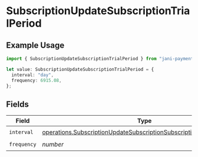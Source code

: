# SubscriptionUpdateSubscriptionTrialPeriod

## Example Usage

```typescript
import { SubscriptionUpdateSubscriptionTrialPeriod } from "jani-payments/models/operations";

let value: SubscriptionUpdateSubscriptionTrialPeriod = {
  interval: "day",
  frequency: 6915.08,
};
```

## Fields

| Field                                                                                                                                                          | Type                                                                                                                                                           | Required                                                                                                                                                       | Description                                                                                                                                                    |
| -------------------------------------------------------------------------------------------------------------------------------------------------------------- | -------------------------------------------------------------------------------------------------------------------------------------------------------------- | -------------------------------------------------------------------------------------------------------------------------------------------------------------- | -------------------------------------------------------------------------------------------------------------------------------------------------------------- |
| `interval`                                                                                                                                                     | [operations.SubscriptionUpdateSubscriptionSubscriptionResponseInterval](../../models/operations/subscriptionupdatesubscriptionsubscriptionresponseinterval.md) | :heavy_check_mark:                                                                                                                                             | N/A                                                                                                                                                            |
| `frequency`                                                                                                                                                    | *number*                                                                                                                                                       | :heavy_check_mark:                                                                                                                                             | N/A                                                                                                                                                            |